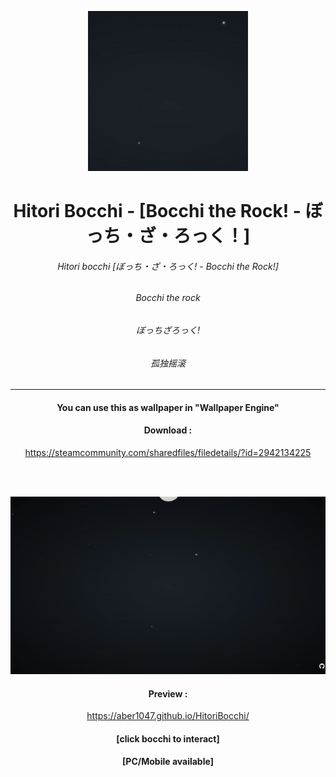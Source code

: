 <div align = "center">

![preview_2](Preview.gif)

# Hitori Bocchi - [Bocchi the Rock! - ぼっち・ざ・ろっく！]
###### Hitori bocchi [ぼっち・ざ・ろっく! - Bocchi the Rock!]
###### Bocchi the rock
###### ぼっちざろっく!
###### 孤独摇滚

------------------


#### You can use this as wallpaper in "Wallpaper Engine"

#### Download :

https://steamcommunity.com/sharedfiles/filedetails/?id=2942134225

</br></br>

![preview_2](Preview_full.gif)

#### Preview :

https://aber1047.github.io/HitoriBocchi/



#### [click bocchi to interact]
#### [PC/Mobile available]



</div>
